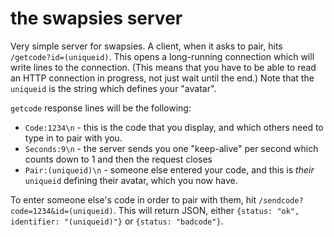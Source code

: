 # the swapsies server

Very simple server for swapsies. A client, when it asks to pair, hits `/getcode?id=(uniqueid)`. This opens a long-running connection which will write lines to the connection. (This means that you have to be able to read an HTTP connection in progress, not just wait until the end.) Note that the `uniqueid` is the string which defines your "avatar".

`getcode` response lines will be the following:

 * `Code:1234\n` - this is the code that you display, and which others need to type in to pair with you.
 * `Seconds:9\n` - the server sends you one "keep-alive" per second which counts down to 1 and then the request closes
 * `Pair:(uniqueid)\n` - someone else entered your code, and this is _their_ `uniqueid` defining their avatar, which you now have.

To enter someone else's code in order to pair with them, hit `/sendcode?code=1234&id=(uniqueid)`. This will return JSON, either `{status: "ok", identifier: "(uniqueid)"}` or `{status: "badcode"}`.

